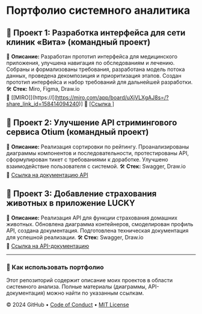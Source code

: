 # Портфолио системного аналитика

## 🔹 Проект 1: Разработка интерфейса для сети клиник «Вита» (командный проект)
📌 **Описание:** Разработан прототип интерфейса для медицинского приложения, улучшена навигация по обследованиям и лечению. Собраны и формализованы требования, разработана модель потока данных, проведена декомпозиция и приоритизация этапов. Создан прототип интерфейса и набор требований для дальнейшей разработки.
🛠 **Стек:** Miro, Figma, Draw.io  
📎 [[MIRO]](https://[(https://miro.com/app/board/uXjVLXgAJ8s=/?share_link_id=158414094240)]
📎 [[Ссылка ]](https://drive.google.com/drive/folders/1Xlwo3waKK1d8MVng9EEJxaVlX11m6pO4?usp=drive_link)

## 🔹 Проект 2: Улучшение API стримингового сервиса Otium (командный проект)
📌 **Описание:** Реализация сортировки по рейтингу. Проанализированы диаграммы компонентов и последовательности, протестированы API, сформулирован тикет с требованиями к доработке. Улучшено взаимодействие пользователя с системой.
🛠 **Стек:** Swagger, Draw.io  
📎 [Ссылка на документацию API](#)

## 🔹 Проект 3: Добавление страхования животных в приложение LUCKY
📌 **Описание:** Реализация API для функции страхования домашних животных. Обновлена диаграмма контейнеров, смоделирован профиль API, создана документация. Подготовлена техническая документация для успешной реализации.
🛠 **Стек:** Swagger, Draw.io  
📎 [Ссылка на API-документацию](#)

---

### 🔹 Как использовать портфолио
Этот репозиторий содержит описание моих проектов в области системного анализа. Полные материалы (диаграммы, API-документация) можно найти по указанным ссылкам.



&copy; 2024 GitHub &bull; [Code of Conduct](https://www.contributor-covenant.org/version/2/1/code_of_conduct/code_of_conduct.md) &bull; [MIT License](https://gh.io/mit)

</footer>
